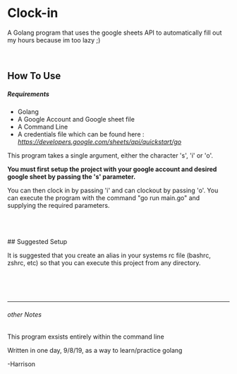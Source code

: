# Clock-in
A Golang program that uses the google sheets API to automatically fill out my hours because im too lazy ;)

</br>

## How To Use 

##### Requirements
+ Golang 
+ A Google Account and Google sheet file 
+ A Command Line
+ A credentials file which can be found here : <i><a>https://developers.google.com/sheets/api/quickstart/go</a></i>


This program takes a single argument, either the character 's', 'i' or 'o'. 

<b>You must first setup the project with your google account and desired google sheet by passing the 's' parameter. </b>

You can then clock in by passing 'i' and can clockout by passing 'o'. You can execute the program with the command "go run main.go" and supplying the required parameters. 


</br>
</br>
</br>
## Suggested Setup

It is suggested that you create an alias in your systems rc file (bashrc, zshrc, etc) so that you can execute this project from any directory. 



</br></br></br>





---
###### other Notes 
This program exsists entirely within the command line

Written in one day, 9/8/19, as a way to learn/practice golang


-Harrison


